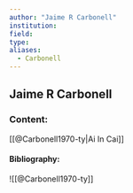 ```yaml
---
author: "Jaime R Carbonell"
institution:
field:
type:
aliases:
  - Carbonell
---
```


## Jaime R Carbonell

### Content:
[[@Carbonell1970-ty|Ai In Cai]]

#### Bibliography:

![[@Carbonell1970-ty]]